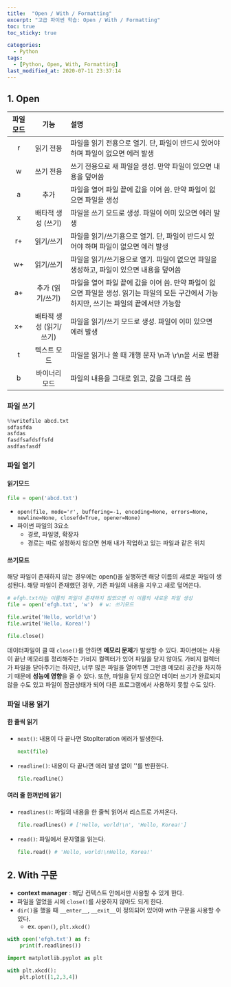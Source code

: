 ```yaml
---
title:  "Open / With / Formatting"
excerpt: "고급 파이썬 학습: Open / With / Formatting"
toc: true
toc_sticky: true

categories:
  - Python
tags:
  - [Python, Open, With, Formatting]
last_modified_at: 2020-07-11 23:37:14
---
```


## 1. Open

| 파일 모드 | 기능 | 설명 |
|:-------:|:----------:|:---------------|
|    r 	  | 읽기 전용 	| 파일을 읽기 전용으로 열기. 단, 파일이 반드시 있어야 하며 파일이 없으면 에러 발생 	|
|    w    | 쓰기 전용 	| 쓰기 전용으로 새 파일을 생성. 만약 파일이 있으면 내용을 덮어씀 	|
|    a    | 추가 	| 파일을 열어 파일 끝에 값을 이어 씀. 만약 파일이 없으면 파일을 생성 	|
|    x    | 배타적 생성 (쓰기) 	| 파일을 쓰기 모드로 생성. 파일이 이미 있으면 에러 발생 	|
|    r+   | 읽기/쓰기 	| 파일을 읽기/쓰기용으로 열기. 단, 파일이 반드시 있어야 하며 파일이 없으면 에러 발생 	|
|    w+   | 읽기/쓰기 	| 파일을 읽기/쓰기용으로 열기. 파일이 없으면 파일을 생성하고, 파일이 있으면 내용을 덮어씀 	|
|   a+ 	  | 추가 (읽기/쓰기) 	| 파일을 열어 파일 끝에 값을 이어 씀. 만약 파일이 없으면 파일을 생성. 읽기는 파일의 모든 구간에서 가능하지만, 쓰기는 파일의 끝에서만 가능함 	|
|   x+ 	  | 배타적 생성 (읽기/쓰기) 	| 파일을 읽기/쓰기 모드로 생성. 파일이 이미 있으면 에러 발생 	|
|   t     | 텍스트 모드 	| 파일을 읽거나 쓸 때 개행 문자 \n과 \r\n을 서로 변환 	|
|    b 	  | 바이너리 모드 	| 파일의 내용을 그대로 읽고, 값을 그대로 씀 	|


### 파일 쓰기

```py
%%writefile abcd.txt
sdfasfda
asfdas
fasdfsafdsffsfd
asdfasfasdf
```

### 파일 열기
#### 읽기모드

```py
file = open('abcd.txt')
```

- `open(file, mode='r', buffering=-1, encoding=None, errors=None, newline=None, closefd=True, opener=None)`
- 파이썬 파일의 3요소
    - 경로, 파일명, 확장자
    - 경로는 따로 설정하지 않으면 현재 내가 작업하고 있는 파일과 같은 위치



#### 쓰기모드

해당 파일이 존재하지 않는 경우에는 open()을 실행하면 해당 이름의 새로운 파일이 생성된다. 해당 파일이 존재했던 경우, 기존 파일의 내용을 지우고 새로 덮어쓴다.  

```py
# efgh.txt라는 이름의 파일이 존재하지 않았으면 이 이름의 새로운 파일 생성
file = open('efgh.txt', 'w')  # w: 쓰기모드

file.write('Hello, world!\n')      
file.write('Hello, Korea!')    

file.close()
```

데이터파일이 클 때 `close()`를 안하면 **메모리 문제**가 발생할 수 있다. 파이썬에는 사용이 끝난 메모리를 정리해주는 가비지 컬렉터가 있어 파일을 닫지 않아도 가비지 컬렉터가 파일을 닫아주기는 하지만, 너무 많은 파일을 열어두면 그만큼 메모리 공간을 차지하기 때문에 **성능에 영향**을 줄 수 있다. 또한, 파일을 닫지 않으면 데이터 쓰기가 완료되지 않을 수도 있고 파일이 잠금상태가 되어 다른 프로그램에서 사용하지 못할 수도 있다.


### 파일 내용 읽기
#### 한 줄씩 읽기
- `next()`: 내용이 다 끝나면 StopIteration 에러가 발생한다.  

    ```py
    next(file)
    ```
- `readline()`: 내용이 다 끝나면 에러 발생 없이 ''를 반환한다.  

    ```py
    file.readline()
    ```

#### 여러 줄 한꺼번에 읽기

- `readlines()`: 파일의 내용을 한 줄씩 읽어서 리스트로 가져온다.

    ```py
    file.readlines() # ['Hello, world!\n', 'Hello, Korea!']
    ```

- `read()`: 파일에서 문자열을 읽는다.
    ```py
    file.read() # 'Hello, world!\nHello, Korea!'
    ```

## 2. With 구문

- **context manager** : 해당 컨텍스트 안에서만 사용할 수 있게 한다.
- 파일을 열었을 시에 `close()`를 사용하지 않아도 되게 한다.
- `dir()`을 했을 때 `__enter__`, `__exit__`이 정의되어 있어야 with 구문을 사용할 수 있다.
    - ex. `open()`, `plt.xkcd()`

```py
with open('efgh.txt') as f:
    print(f.readlines())
```
```py
import matplotlib.pyplot as plt

with plt.xkcd():
    plt.plot([1,2,3,4])
```


